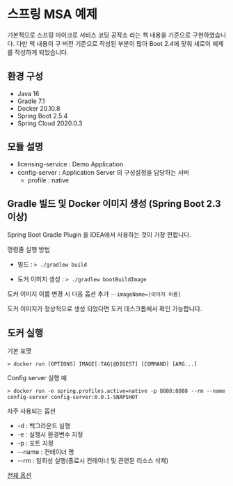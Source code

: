 # 스프링 MSA 예제
기본적으로 스프링 마이크로 서비스 코딩 공작소 라는 책 내용을 기준으로 구현하였습니다.
다만 책 내용이 구 버전 기준으로 작성된 부분이 많아 Boot 2.4에 맞춰 새로이 예제를 작성하게 되었습니다.
## 환경 구성
- Java 16
- Gradle 7.1
- Docker 20.10.8
- Spring Boot 2.5.4
- Spring Cloud 2020.0.3

## 모듈 설명
- licensing-service : Demo Application
- config-server : Application Server 의 구성설정을 담당하는 서버
    - profile : native 

## Gradle 빌드 및 Docker 이미지 생성 (Spring Boot 2.3 이상)
Spring Boot Gradle Plugin 을 IDEA에서 사용하는 것이 가장 편합니다.

명령줄 실행 방법

- 빌드 : `> ./gradlew build`

- 도커 이미지 생성 : `> ./gradlew bootBuildImage`

도커 이미지 이름 변경 시 다음 옵션 추가 `--imageName=[이미지 이름]` 

도커 이미지가 정상적으로 생성 되었다면 도커 데스크톱에서 확인 가능합니다. 

## 도커 실행
기본 포맷

`> docker run [OPTIONS] IMAGE[:TAG|@DIGEST] [COMMAND] [ARG...]`

Config server 실행 예

`> docker run -e spring.profiles.active=native -p 8888:8888 --rm --name config-server config-server:0.0.1-SNAPSHOT`

자주 사용되는 옵션
- -d : 백그라운드 실행
- -e : 실행시 환경변수 지정
- -p : 포트 지정
- --name : 컨테이너 명
- --rm : 일회성 실행(종료시 컨테이너 및 관련된 리소스 삭제)

[전체 옵션](https://docs.docker.com/engine/reference/run/)

